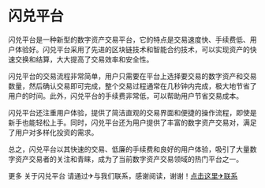 # 闪兑平台

闪兑平台是一种新型的数字资产交易平台，它的特点是交易速度快、手续费低、用户体验好。闪兑平台采用了先进的区块链技术和智能合约技术，可以实现资产的快速交换和结算，大大提高了交易效率和安全性。

闪兑平台的交易流程非常简单，用户只需要在平台上选择要交易的数字资产和交易数量，然后确认交易即可完成，整个交易过程通常在几秒钟内完成，极大地节省了用户的时间。此外，闪兑平台的手续费非常低，可以帮助用户节省交易成本。

闪兑平台还注重用户体验，提供了简洁直观的交易界面和便捷的操作流程，即使是新手也能轻松上手。同时，闪兑平台还为用户提供了丰富的数字资产交易对，满足了用户对多样化投资的需求。

总之，闪兑平台以其快速的交易、低廉的手续费和良好的用户体验，吸引了大量数字资产交易者的关注和青睐，成为了当前数字资产交易领域的热门平台之一。

更多 关于闪兑平台 请通过✈与我们联系，感谢阅读，谢谢！[点击这里✈联系](https://www.trx.tw)